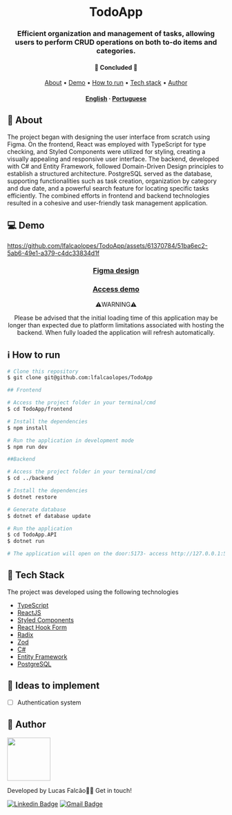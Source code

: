 <h1 align="center">
    TodoApp
</h1>

<h3 align="center">Efficient organization and management of tasks, allowing users to perform CRUD operations on both to-do items and categories.</h3>

<h4 align="center"> 
	🚧  Concluded  🚧
</h4>

<p align="center">
 <a href="#-about">About</a> •
 <a href="#-demo">Demo</a> •
 <a href="#-how-to-run">How to run</a> •
 <a href="#-tech-stack">Tech stack</a> •
 <a href="#-author">Author</a>
</p>

<h4 align="center">
    <a href="README.md">English</a>
    ·
    <a href="README-pt.md">Portuguese</a>
 </h4>



## 🔖 About 

The project began with designing the user interface from scratch using Figma. On the frontend, React was employed with TypeScript for type checking, and Styled Components were utilized for styling, creating a visually appealing and responsive user interface. The backend, developed with C# and Entity Framework, followed Domain-Driven Design principles to establish a structured architecture. PostgreSQL served as the database, supporting functionalities such as task creation, organization by category and due date, and a powerful search feature for locating specific tasks efficiently. The combined efforts in frontend and backend technologies resulted in a cohesive and user-friendly task management application.


## 💻 Demo

https://github.com/lfalcaolopes/TodoApp/assets/61370784/51ba6ec2-5ab6-49e1-a379-c4dc33834d1f

<h3 align="center">
    <a href="https://www.figma.com/file/ZDdFHL6mx4cf3wSvLAyeXa/TodoApp?type=design&node-id=4%3A211&mode=design&t=IDk1rKIjlKBDJFRu-1">Figma design</a>
</h3 >
<h3 align="center">
    <a href="https://todo-app-zeta-lake.vercel.app/">Access demo</a>
</h3 >

<p align="center">
    ⚠️WARNING⚠️
</p >
<p align="center">
    Please be advised that the initial loading time of this application may be longer than expected due to platform limitations associated with hosting the backend. When fully loaded the application will refresh automatically.
</p >

## ℹ How to run

```sh
# Clone this repository
$ git clone git@github.com:lfalcaolopes/TodoApp

## Frontend

# Access the project folder in your terminal/cmd
$ cd TodoApp/frontend

# Install the dependencies
$ npm install

# Run the application in development mode
$ npm run dev

##Backend

# Access the project folder in your terminal/cmd
$ cd ../backend

# Install the dependencies
$ dotnet restore

# Generate database
$ dotnet ef database update

# Run the application
$ cd TodoApp.API
$ dotnet run

# The application will open on the door:5173- access http://127.0.0.1:5173
```


## 🚀 Tech Stack 

The project was developed using the following technologies

- [TypeScript](https://www.typescriptlang.org/)
- [ReactJS](https://reactjs.org/)
- [Styled Components](https://styled-components.com/)
- [React Hook Form](https://react-hook-form.com/)
- [Radix](https://www.radix-ui.com/)
- [Zod](https://zod.dev/)
- [C#](https://learn.microsoft.com/en-us/dotnet/csharp/)
- [Entity Framework](https://learn.microsoft.com/en-us/ef/)
- [PostgreSQL](https://www.postgresql.org/)



## 📌 Ideas to implement 

- [ ] Authentication system


## 🦸 Author 

<a href="https://www.linkedin.com/in/lfalcaolopes/">
 <img src="https://user-images.githubusercontent.com/61370784/222877359-3b5bb1e2-2db1-4def-9a6b-d94ca5dece1e.png" width="100px;" alt=""/>
</a><br>

Developed by Lucas Falcão👋🏽 Get in touch!

[![Linkedin Badge](https://img.shields.io/badge/-Lucas_Falcão-blue?style=flat-square&logo=Linkedin&logoColor=white&link=https://www.linkedin.com/in/lfalcaolopes/)](https://www.linkedin.com/in/lfalcaolopes/) 
[![Gmail Badge](https://img.shields.io/badge/-lfalcaolopes@gmail.com-c14438?style=flat-square&logo=Gmail&logoColor=white&link=mailto:lfalcaolopes@gmail.com)](mailto:lfalcaolopes@gmail.com)
